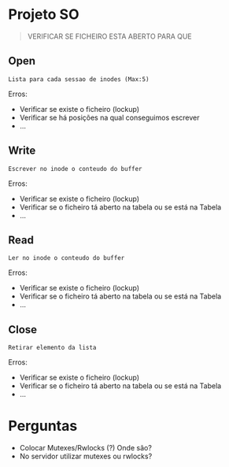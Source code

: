 ﻿# Projeto SO
>VERIFICAR SE FICHEIRO ESTA ABERTO PARA QUE

## Open
```
Lista para cada sessao de inodes (Max:5)
```
Erros:
+ Verificar se existe o ficheiro (lockup)
+ Verificar se há posições na qual conseguimos escrever
+ ...

## Write
```
Escrever no inode o conteudo do buffer
```
Erros:
+ Verificar se existe o ficheiro (lockup)
+ Verificar se o ficheiro tá aberto na tabela ou se está na Tabela
+ ...

## Read
```
Ler no inode o conteudo do buffer
```
Erros:
+ Verificar se existe o ficheiro (lockup)
+ Verificar se o ficheiro tá aberto na tabela ou se está na Tabela
+ ...

## Close
```
Retirar elemento da lista
```
Erros:
+ Verificar se existe o ficheiro (lockup)
+ Verificar se o ficheiro tá aberto na tabela ou se está na Tabela
+ ...


# Perguntas
+ Colocar Mutexes/Rwlocks (?) Onde são?
+ No servidor utilizar mutexes ou rwlocks?
